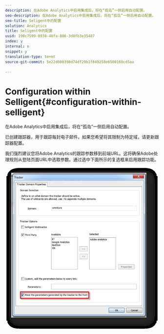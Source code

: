 ```yaml
---
description: 在Adobe Analytics中启用集成后，将在“孤岛”一侧启用自动配置。
seo-description: 在Adobe Analytics中启用集成后，将在“孤岛”一侧启用自动配置。
seo-title: Seligent中的配置
solution: Analytics
title: Seligent中的配置
uuid: 198c7599-8938-46fa-886-3d8fb3e35487
index: y
internal: n
snippet: y
translation-type: tm+mt
source-git-commit: 5e22d080398d74df29b1f849258e6500168cd5aa

---
```



# Configuration within Selligent{#configuration-within-selligent}

在Adobe Analytics中启用集成后，将在“孤岛”一侧启用自动配置。

已创建跟踪器，用于跟踪每封电子邮件。如果您希望将其限制为特定域，请更新跟踪器配置。

我们强烈建议您将Adobe Analytics的跟踪参数移到前端URL。这将确保Adobe处理规则从登陆页面URL中选取参数。通过选中下面所示的复选框来启用跟踪功能。

![](assets/selligent-tracker.png)

